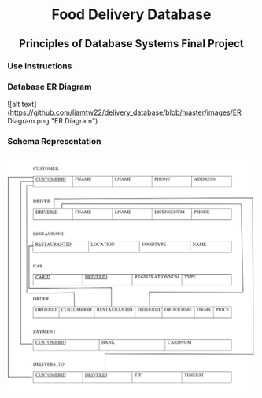 <h1 align="center"> Food Delivery Database</h1>
<h2 align="center"> Principles of Database Systems Final Project</h2>

### Use Instructions

### Database ER Diagram
![alt text](https://github.com/liamtw22/delivery_database/blob/master/images/ER Diagram.png "ER Diagram")

### Schema Representation
![alt text](https://github.com/liamtw22/delivery_database/blob/master/images/Schema.png "Schema")





